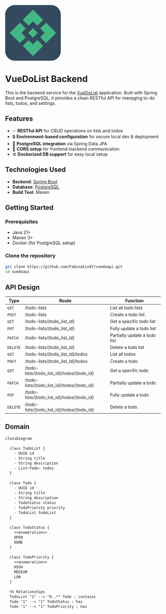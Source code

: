 <img src="https://raw.githubusercontent.com/Fabinatix97/vuedolist/main/backend/src/main/resources/logo.png" width="180" alt="VueDoList Backend Logo">

# VueDoList Backend

This is the backend service for the [VueDoList](https://github.com/Fabinatix97/vuedolist) application. Built with Spring Boot and PostgreSQL, it provides a clean RESTful API for managing to-do lists, todos, and settings.

## Features

- ✅ **RESTful API** for CRUD operations on lists and todos
- 🔒 **Environment-based configuration** for secure local dev & deployment
- 🐘 **PostgreSQL integration** via Spring Data JPA
- 🔄 **CORS setup** for frontend-backend communication
- ⚙️ **Dockerized DB support** for easy local setup

## Technologies Used

- **Backend**: [Spring Boot](https://spring.io/projects/spring-boot)
- **Database**: [PostgreSQL](https://www.postgresql.org/)
- **Build Tool**: Maven

## Getting Started

### Prerequisites
- Java 21+
- Maven 3+
- Docker (for PostgreSQL setup)

### Clone the repository

```bash
git clone https://github.com/Fabinatix97/vuedoapi.git
cd vuedoapi
```

## API Design

Type     | Route | Function
---------|-------|---------
`GET`    | /todo-lists | List all todo lists
`POST`   | /todo-lists | Create a todo list
`GET`    | /todo-lists/{todo_list_id} | Get a specific todo list
`PUT`    | /todo-lists/{todo_list_id} | Fully update a todo list
`PATCH`  | /todo-lists/{todo_list_id} | Partially update a todo list
`DELETE` | /todo-lists/{todo_list_id} | Delete a todo list
`GET`    | /todo-lists/{todo_list_id}/todos | List all todos
`POST`   | /todo-lists/{todo_list_id}/todos | Create a todo
`GET`    | /todo-lists/{todo_list_id}/todos/{todo_id} | Get a specific todo
`PATCH`  | /todo-lists/{todo_list_id}/todos/{todo_id} | Partially update a todo
`PUT`    | /todo-lists/{todo_list_id}/todos/{todo_id} | Fully update a todo
`DELETE` | /todo-lists/{todo_list_id}/todos/{todo_id} | Delete a todo

## Domain

```mermaid
classDiagram

  class TodoList {
    - UUID id
    - String title
    - String description
    - List~Todo~ todos
  }

  class Todo {
    - UUID id
    - String title
    - String description
    - TodoStatus status
    - TodoPriority priority
    - TodoList todoList
  }

  class TodoStatus {
    <<enumeration>>
    OPEN
    DONE
  }

  class TodoPriority {
    <<enumeration>>
    HIGH
    MEDIUM
    LOW
  }

  %% Relationships
  TodoList "1" --> "0..*" Todo : contains
  Todo "1" --> "1" TodoStatus : has
  Todo "1" --> "1" TodoPriority : has
```
